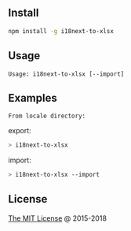 ## Install

```bash
npm install -g i18next-to-xlsx
```

## Usage

```text
Usage: i18next-to-xlsx [--import]
```

## Examples

`From locale directory:`

export:
```bash
> i18next-to-xlsx
```
import:
```bash
> i18next-to-xlsx --import
```

## License

[The MIT License](http://piecioshka.mit-license.org) @ 2015-2018

